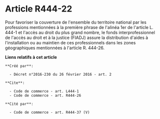# Article R444-22

Pour favoriser la couverture de l'ensemble du territoire national par les professions mentionnées à la première phrase de
l'alinéa 1er de l'article L. 444-1 et l'accès au droit du plus grand nombre, le fonds interprofessionnel de l'accès au droit
et à la justice (FIADJ) assure la distribution d'aides à l'installation ou au maintien de ces professionnels dans les zones
géographiques mentionnées à l'article R. 444-26.

**Liens relatifs à cet article**

	**Créé par**:

	  - Décret n°2016-230 du 26 février 2016 - art. 2

	**Cite**:

	  - Code de commerce - art. L444-1
	  - Code de commerce - art. R444-26

	**Cité par**:

	  - Code de commerce - art. R444-37 (V)
